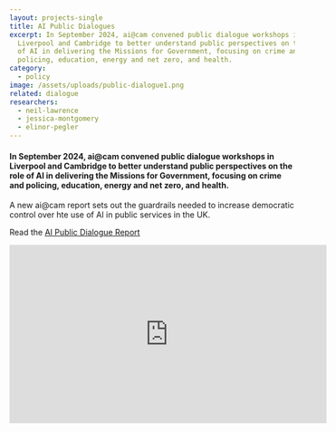 ```yaml
---
layout: projects-single
title: AI Public Dialogues
excerpt: In September 2024, ai@cam convened public dialogue workshops in
  Liverpool and Cambridge to better understand public perspectives on the role
  of AI in delivering the Missions for Government, focusing on crime and
  policing, education, energy and net zero, and health.
category:
  - policy
image: /assets/uploads/public-dialogue1.png
related: dialogue
researchers:
  - neil-lawrence
  - jessica-montgomery
  - elinor-pegler
---
```

#### In September 2024, ai@cam convened public dialogue workshops in Liverpool and Cambridge to better understand public perspectives on the role of AI in delivering the Missions for Government, focusing on crime and policing, education, energy and net zero, and health.



A new ai@cam report sets out the guardrails needed to increase democratic control over hte use of AI in public services in the UK.

R﻿ead the [AI Public Dialogue Report](/assets/uploads/ai-cam-public-dialogue-report-with-appendix-v5-.pdf)

<iframe width="560" height="315" src="https://www.youtube.com/embed/joY2fcWyYro?si=3Xa5rraAjiG-fVER" title="YouTube video player" frameborder="0" allow="accelerometer; autoplay; clipboard-write; encrypted-media; gyroscope; picture-in-picture; web-share" referrerpolicy="strict-origin-when-cross-origin" allowfullscreen></iframe>
